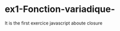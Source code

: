 ex1-Fonction-variadique-
========================
It is the first exercice javascript aboute closure

